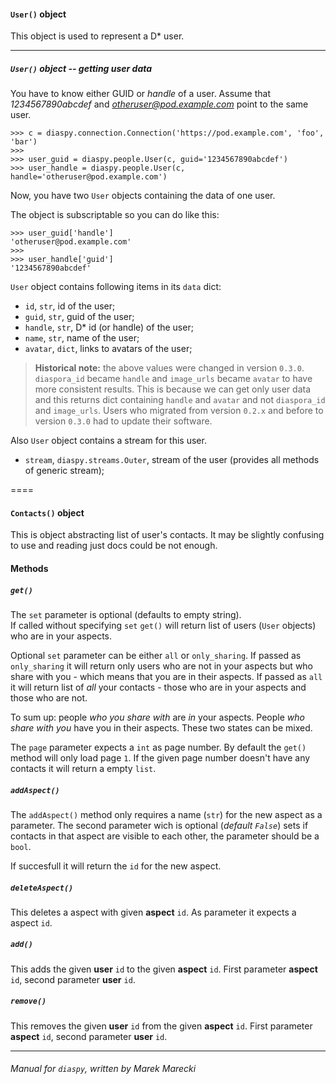#### `User()` object

This object is used to represent a D\* user.

----

##### `User()` object -- getting user data

You have to know either GUID or *handle* of a user. 
Assume that *1234567890abcdef* and *otheruser@pod.example.com* point to 
the same user.

    >>> c = diaspy.connection.Connection('https://pod.example.com', 'foo', 'bar')
    >>> 
    >>> user_guid = diaspy.people.User(c, guid='1234567890abcdef')
    >>> user_handle = diaspy.people.User(c, handle='otheruser@pod.example.com')

Now, you have two `User` objects containing the data of one user.

The object is subscriptable so you can do like this:

    >>> user_guid['handle']
    'otheruser@pod.example.com'
    >>> 
    >>> user_handle['guid']
    '1234567890abcdef'

`User` object contains following items in its `data` dict:

* `id`, `str`, id of the user;
* `guid`, `str`, guid of the user;
* `handle`, `str`, D\* id (or handle) of the user;
* `name`, `str`, name of the user;
* `avatar`, `dict`, links to avatars of the user;

>   **Historical note:** the above values were changed in version `0.3.0`.  
>   `diaspora_id` became `handle` and `image_urls` became `avatar` to have more
>   consistent results.
>   This is because we can get only user data and this returns dict containing 
>   `handle` and `avatar` and not `diaspora_id` and `image_urls`. 
>   Users who migrated from version `0.2.x` and before to version `0.3.0` had to
>   update their software.

Also `User` object contains a stream for this user.

* `stream`, `diaspy.streams.Outer`, stream of the user (provides all 
methods of generic stream);

====


#### `Contacts()` object

This is object abstracting list of user's contacts. 
It may be slightly confusing to use and reading just docs could be not 
enough. 


#### Methods

##### `get()`

The `set` parameter is optional (defaults to empty string).  
If called without specifying `set` `get()` will return list of users 
(`User` objects) who are in your aspects.

Optional `set` parameter can be either `all` or `only_sharing`. 
If passed as `only_sharing` it will return only users who are not in 
your aspects but who share with you - which means that you are in their 
aspects. If passed as `all` it will return list of *all* your contacts -
 those who are in your aspects and those who are not.

To sum up: people *who you share with* are *in* your aspects. People 
*who share with you* have you in their aspects. These two states can be 
mixed.

The `page` parameter expects a `int` as page number. By default the 
`get()` method will only load page `1`. If the given page number doesn't
 have any contacts it will return a empty `list`.

##### `addAspect()`

The `addAspect()` method only requires a name (`str`) for the new aspect
 as a parameter. The second parameter wich is optional
 (*default `False`*) sets if contacts in that aspect are visible to each
 other, the parameter should be a `bool`.

If succesfull it will return the `id` for the new aspect.

##### `deleteAspect()`

This deletes a aspect with given **aspect**  `id`. As parameter it 
expects a aspect `id`.

##### `add()`

This adds the given **user** `id` to the given **aspect** `id`. First 
parameter **aspect** `id`, second parameter **user** `id`.

##### `remove()`

This removes the given **user** `id` from the given **aspect** `id`. 
First parameter **aspect** `id`, second parameter **user** `id`.

----

###### Manual for `diaspy`, written by Marek Marecki
